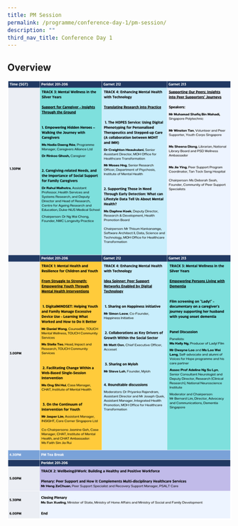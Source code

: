 ```yaml
---
title: PM Session
permalink: /programme/conference-day-1/pm-session/
description: ""
third_nav_title: Conference Day 1
---
```

## Overview
<div style="display: flex; flex-wrap: wrap;">
  <div style="flex-basis: 100%; max-width: 100%;">
    <img alt="day2pm" src="/images/day2pm_v2.png">
  </div>
</div>